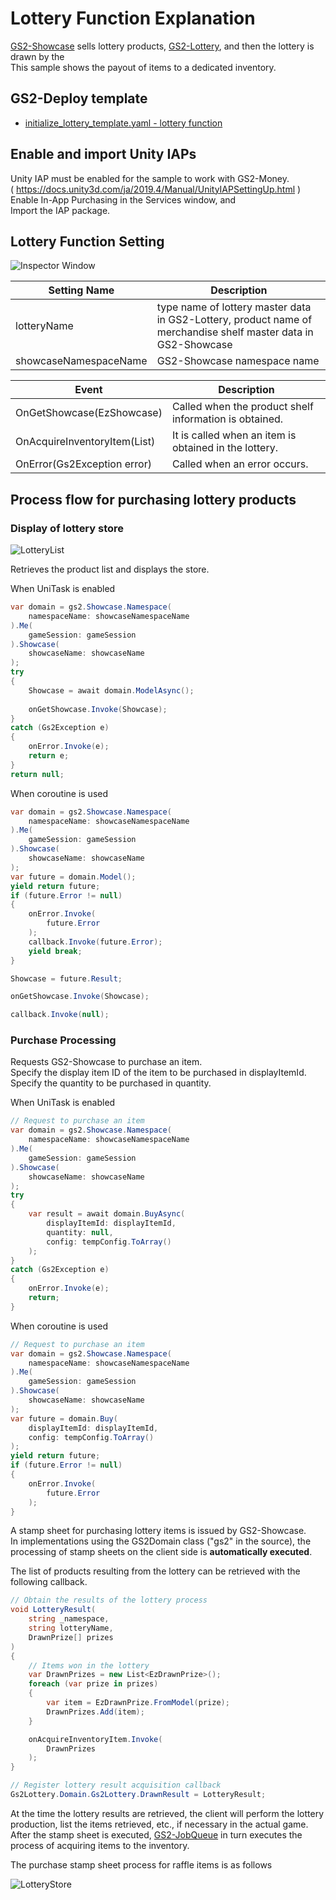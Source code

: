 # Lottery Function Explanation

[GS2-Showcase](https://app.gs2.io/docs/en/index.html#gs2-showcase) sells lottery products, [GS2-Lottery](https://app.gs2.io/docs/en/index.html#gs2-lottery), and then the lottery is drawn by the  
This sample shows the payout of items to a dedicated inventory.

## GS2-Deploy template

- [initialize_lottery_template.yaml - lottery function](../Templates/initialize_lottery_template.yaml)

## Enable and import Unity IAPs

Unity IAP must be enabled for the sample to work with GS2-Money.  
( https://docs.unity3d.com/ja/2019.4/Manual/UnityIAPSettingUp.html )  
Enable In-App Purchasing in the Services window, and  
Import the IAP package.

## Lottery Function Setting

![Inspector Window](Lottery.png)

| Setting Name | Description |
|---|---|
| lotteryName | type name of lottery master data in GS2-Lottery, product name of merchandise shelf master data in GS2-Showcase |
| showcaseNamespaceName | GS2-Showcase namespace name |

| Event | Description |
|---|---|
| OnGetShowcase(EzShowcase) | Called when the product shelf information is obtained. |
| OnAcquireInventoryItem(List<AcquireItemSetByUserIdRequest>) | It is called when an item is obtained in the lottery. |
| OnError(Gs2Exception error) | Called when an error occurs. |

## Process flow for purchasing lottery products

### Display of lottery store

![LotteryList](LotteryList_en.png)

Retrieves the product list and displays the store.

When UniTask is enabled
```c#
var domain = gs2.Showcase.Namespace(
    namespaceName: showcaseNamespaceName
).Me(
    gameSession: gameSession
).Showcase(
    showcaseName: showcaseName
);
try
{
    Showcase = await domain.ModelAsync();
    
    onGetShowcase.Invoke(Showcase);
}
catch (Gs2Exception e)
{
    onError.Invoke(e);
    return e;
}
return null;
```
When coroutine is used
```c#
var domain = gs2.Showcase.Namespace(
    namespaceName: showcaseNamespaceName
).Me(
    gameSession: gameSession
).Showcase(
    showcaseName: showcaseName
);
var future = domain.Model();
yield return future;
if (future.Error != null)
{
    onError.Invoke(
        future.Error
    );
    callback.Invoke(future.Error);
    yield break;
}

Showcase = future.Result;

onGetShowcase.Invoke(Showcase);

callback.Invoke(null);
```

### Purchase Processing

Requests GS2-Showcase to purchase an item.  
Specify the display item ID of the item to be purchased in displayItemId.  
Specify the quantity to be purchased in quantity.  

When UniTask is enabled
```c#
// Request to purchase an item
var domain = gs2.Showcase.Namespace(
    namespaceName: showcaseNamespaceName
).Me(
    gameSession: gameSession
).Showcase(
    showcaseName: showcaseName
);
try
{
    var result = await domain.BuyAsync(
        displayItemId: displayItemId,
        quantity: null,
        config: tempConfig.ToArray()
    );
}
catch (Gs2Exception e)
{
    onError.Invoke(e);
    return;
}
```
When coroutine is used
```c#
// Request to purchase an item
var domain = gs2.Showcase.Namespace(
    namespaceName: showcaseNamespaceName
).Me(
    gameSession: gameSession
).Showcase(
    showcaseName: showcaseName
);
var future = domain.Buy(
    displayItemId: displayItemId,
    config: tempConfig.ToArray()
);
yield return future;
if (future.Error != null)
{
    onError.Invoke(
        future.Error
    );
}
```

A stamp sheet for purchasing lottery items is issued by GS2-Showcase.  
In implementations using the GS2Domain class ("gs2" in the source), the processing of stamp sheets on the client side is __automatically executed__.  

The list of products resulting from the lottery can be retrieved with the following callback.

```c#
// Obtain the results of the lottery process
void LotteryResult(
    string _namespace,
    string lotteryName,
    DrawnPrize[] prizes
)
{
    // Items won in the lottery
    var DrawnPrizes = new List<EzDrawnPrize>();
    foreach (var prize in prizes)
    {
        var item = EzDrawnPrize.FromModel(prize);
        DrawnPrizes.Add(item);
    }

    onAcquireInventoryItem.Invoke(
        DrawnPrizes
    );
}

// Register lottery result acquisition callback
Gs2Lottery.Domain.Gs2Lottery.DrawnResult = LotteryResult;
```

At the time the lottery results are retrieved, the client will perform the lottery production, list the items retrieved, etc., if necessary in the actual game.  
After the stamp sheet is executed, [GS2-JobQueue](https://app.gs2.io/docs/index.html#gs2-jobqueue) in turn executes the process of acquiring items to the inventory.

The purchase stamp sheet process for raffle items is as follows

![LotteryStore](LotteryStore_en.png)
